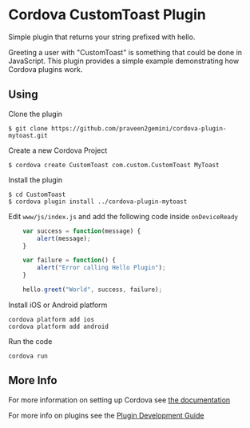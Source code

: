 # Cordova CustomToast Plugin

Simple plugin that returns your string prefixed with hello.

Greeting a user with "CustomToast" is something that could be done in JavaScript. This plugin provides a simple example demonstrating how Cordova plugins work.

## Using
Clone the plugin

    $ git clone https://github.com/praveen2gemini/cordova-plugin-mytoast.git

Create a new Cordova Project

    $ cordova create CustomToast com.custom.CustomToast MyToast
    
Install the plugin

    $ cd CustomToast
    $ cordova plugin install ../cordova-plugin-mytoast
    

Edit `www/js/index.js` and add the following code inside `onDeviceReady`

```js
    var success = function(message) {
        alert(message);
    }

    var failure = function() {
        alert("Error calling Hello Plugin");
    }

    hello.greet("World", success, failure);
```

Install iOS or Android platform

    cordova platform add ios
    cordova platform add android
    
Run the code

    cordova run 

## More Info

For more information on setting up Cordova see [the documentation](http://cordova.apache.org/docs/en/4.0.0/guide_cli_index.md.html#The%20Command-Line%20Interface)

For more info on plugins see the [Plugin Development Guide](http://cordova.apache.org/docs/en/4.0.0/guide_hybrid_plugins_index.md.html#Plugin%20Development%20Guide)